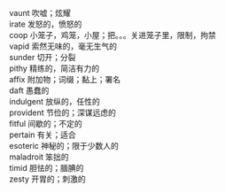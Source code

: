 vaunt 吹嘘；炫耀     
irate 发怒的，愤怒的     
coop 小笼子，鸡笼，小屋；把。。。关进笼子里，限制，拘禁      
vapid 索然无味的，毫无生气的     
sunder 切开；分裂    
pithy 精练的，简洁有力的     
affix 附加物；词缀；黏上；署名      
daft 愚蠢的     
indulgent 放纵的，任性的      
provident 节俭的；深谋远虑的     
fitful 间歇的；不定的    
pertain 有关；适合    
esoteric 神秘的；限于少数人的       
maladroit 笨拙的    
timid 胆怯的；腼腆的    
zesty 开胃的；刺激的    
